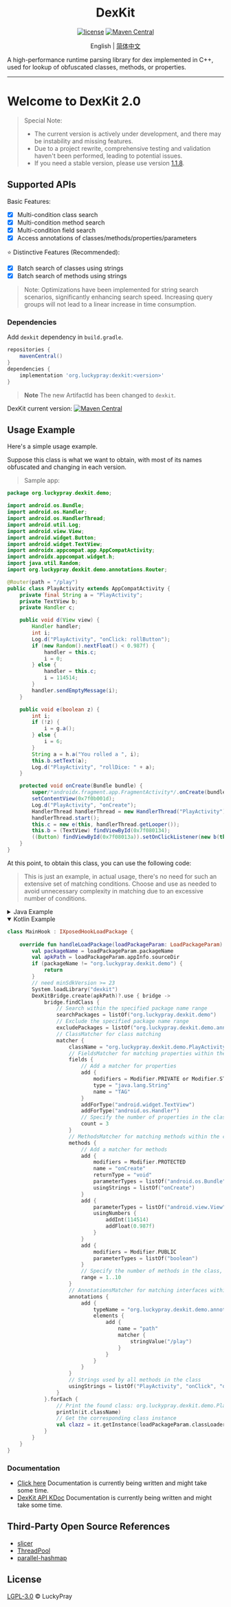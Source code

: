 <div align="center">
    <h1> DexKit </h1>

[![license](https://img.shields.io/github/license/LuckyPray/DexKit.svg)](https://www.gnu.org/licenses/lgpl-3.0.html)
[![Maven Central](https://img.shields.io/maven-central/v/org.luckypray/dexkit.svg?label=Maven%20Central)](https://central.sonatype.com/search?q=dexkit&namespace=org.luckypray)

English | [简体中文](https://github.com/LuckyPray/DexKit/blob/master/README_zh.md)

</div>

A high-performance runtime parsing library for dex implemented in C++, used for lookup of obfuscated classes,
methods, or properties.

---

# Welcome to DexKit 2.0

> Special Note:
> - The current version is actively under development, and there may be instability and missing features.
> - Due to a project rewrite, comprehensive testing and validation haven't been performed, leading to potential issues.
> - If you need a stable version, please use version [1.1.8](https://github.com/LuckyPray/DexKit/tree/1.1.x).

## Supported APIs

Basic Features:

- [x] Multi-condition class search
- [x] Multi-condition method search
- [x] Multi-condition field search
- [x] Access annotations of classes/methods/properties/parameters

⭐️ Distinctive Features (Recommended):

- [x] Batch search of classes using strings
- [x] Batch search of methods using strings

> Note: Optimizations have been implemented for string search scenarios, significantly enhancing 
> search speed. Increasing query groups will not lead to a linear increase in time consumption.

### Dependencies

Add `dexkit` dependency in `build.gradle`. 

```gradle
repositories {
    mavenCentral()
}
dependencies {
    implementation 'org.luckypray:dexkit:<version>'
}
```

> **Note**
> The new ArtifactId has been changed to `dexkit`.

DexKit current version: [![Maven Central](https://img.shields.io/maven-central/v/org.luckypray/dexkit.svg?label=Maven%20Central)](https://central.sonatype.com/search?q=dexkit&namespace=org.luckypray)

## Usage Example

Here's a simple usage example.

Suppose this class is what we want to obtain, with most of its names obfuscated and changing in each version.

> Sample app:


```java
package org.luckypray.dexkit.demo;

import android.os.Bundle;
import android.os.Handler;
import android.os.HandlerThread;
import android.util.Log;
import android.view.View;
import android.widget.Button;
import android.widget.TextView;
import androidx.appcompat.app.AppCompatActivity;
import androidx.appcompat.widget.h;
import java.util.Random;
import org.luckypray.dexkit.demo.annotations.Router;

@Router(path = "/play")
public class PlayActivity extends AppCompatActivity {
    private final String a = "PlayActivity";
    private TextView b;
    private Handler c;

    public void d(View view) {
        Handler handler;
        int i;
        Log.d("PlayActivity", "onClick: rollButton");
        if (new Random().nextFloat() < 0.987f) {
            handler = this.c;
            i = 0;
        } else {
            handler = this.c;
            i = 114514;
        }
        handler.sendEmptyMessage(i);
    }

    public void e(boolean z) {
        int i;
        if (!z) {
            i = g.a();
        } else {
            i = 6;
        }
        String a = h.a("You rolled a ", i);
        this.b.setText(a);
        Log.d("PlayActivity", "rollDice: " + a);
    }

    protected void onCreate(Bundle bundle) {
        super/*androidx.fragment.app.FragmentActivity*/.onCreate(bundle);
        setContentView(0x7f0b001d);
        Log.d("PlayActivity", "onCreate");
        HandlerThread handlerThread = new HandlerThread("PlayActivity");
        handlerThread.start();
        this.c = new e(this, handlerThread.getLooper());
        this.b = (TextView) findViewById(0x7f080134);
        ((Button) findViewById(0x7f08013a)).setOnClickListener(new b(this));
    }
}
```

At this point, to obtain this class, you can use the following code:

> This is just an example, in actual usage, there's no need for such an extensive set of matching 
> conditions. Choose and use as needed to avoid unnecessary complexity in matching due to an 
> excessive number of conditions.

<details><summary>Java Example</summary>
<p>

```java
public class MainHook implements IXposedHookLoadPackage {
    
    @Override
    public void handleLoadPackage(XC_LoadPackage.LoadPackageParam loadPackageParam) {
        String packageName = loadPackageParam.packageName;
        String apkPath = loadPackageParam.appInfo.sourceDir;
        if (!packageName.equals("org.luckypray.dexkit.demo")) {
            return;
        }
        // need minSdkVersion >= 23
        System.loadLibrary("dexkit");
        try (DexKitBridge bridge = DexKitBridge.create(apkPath)) {
            bridge.findClass(FindClass.create()
                    // Search within the specified package name range
                    .searchPackages("org.luckypray.dexkit.demo")
                    // Exclude the specified package name range
                    .excludePackages("org.luckypray.dexkit.demo.annotations")
                    .matcher(ClassMatcher.create()
                            // ClassMatcher for class matching
                            .className("org.luckypray.dexkit.demo.PlayActivity")
                            // FieldsMatcher for matching properties within the class
                            .fields(FieldsMatcher.create()
                                    // Add a matcher for properties
                                    .add(FieldMatcher.create()
                                            .modifiers(Modifier.PRIVATE | Modifier.STATIC | Modifier.FINAL)
                                            .type("java.lang.String")
                                            .name("TAG")
                                    )
                                    .addForType("android.widget.TextView")
                                    .addForType("android.os.Handler")
                                    // Specify the number of properties in the class
                                    .count(3)
                            )
                            // MethodsMatcher for matching methods within the class
                            .methods(MethodsMatcher.create()
                                    // Add a matcher for methods
                                    .methods(List.of(
                                            MethodMatcher.create()
                                                    .modifiers(Modifier.PROTECTED)
                                                    .name("onCreate")
                                                    .returnType("void")
                                                    .parameterTypes("android.os.Bundle")
                                                    .usingStrings("onCreate"),
                                            MethodMatcher.create()
                                                    .parameterTypes("android.view.View")
                                                    .usingNumbers(
                                                            List.of(
                                                                    createInt(114514),
                                                                    createFloat(0.987f)
                                                            )
                                                    ),
                                            MethodMatcher.create()
                                                    .modifiers(Modifier.PUBLIC)
                                                    .parameterTypes("boolean")
                                    ))
                                    // Specify the number of methods in the class, a minimum of 4, and a maximum of 10
                                    .range(1, 10)
                            )
                            // AnnotationsMatcher for matching interfaces within the class
                            .annotations(AnnotationsMatcher.create()
                                    .add(AnnotationMatcher.create()
                                            .typeName("org.luckypray.dexkit.demo.annotations.Router")
                                            .addElement(
                                                    AnnotationElementMatcher.create()
                                                            .name("path")
                                                            .matcher(createString("/play"))
                                            )
                                    )
                            )
                            // Strings used by all methods in the class
                            .usingStrings("PlayActivity", "onClick", "onCreate")
                    )
            ).forEach(classData -> {
                // Print the found class: org.luckypray.dexkit.demo.PlayActivity
                System.out.println(classData.getClassName());
                // Get the corresponding class instance
                Class<?> clazz = classData.getInstance(loadPackageParam.classLoader);
            });
        }
    }
}
```

</p></details>

<details open><summary>Kotlin Example</summary>
<p>

```kotlin
class MainHook : IXposedHookLoadPackage {
    
    override fun handleLoadPackage(loadPackageParam: LoadPackageParam) {
        val packageName = loadPackageParam.packageName
        val apkPath = loadPackageParam.appInfo.sourceDir
        if (packageName != "org.luckypray.dexkit.demo") {
            return
        }
        // need minSdkVersion >= 23
        System.loadLibrary("dexkit")
        DexKitBridge.create(apkPath)?.use { bridge ->
            bridge.findClass {
                // Search within the specified package name range
                searchPackages = listOf("org.luckypray.dexkit.demo")
                // Exclude the specified package name range
                excludePackages = listOf("org.luckypray.dexkit.demo.annotations")
                // ClassMatcher for class matching
                matcher {
                    className = "org.luckypray.dexkit.demo.PlayActivity"
                    // FieldsMatcher for matching properties within the class
                    fields {
                        // Add a matcher for properties
                        add {
                            modifiers = Modifier.PRIVATE or Modifier.STATIC or Modifier.FINAL
                            type = "java.lang.String"
                            name = "TAG"
                        }
                        addForType("android.widget.TextView")
                        addForType("android.os.Handler")
                        // Specify the number of properties in the class
                        count = 3
                    }
                    // MethodsMatcher for matching methods within the class
                    methods {
                        // Add a matcher for methods
                        add {
                            modifiers = Modifier.PROTECTED
                            name = "onCreate"
                            returnType = "void"
                            parameterTypes = listOf("android.os.Bundle")
                            usingStrings = listOf("onCreate")
                        }
                        add {
                            parameterTypes = listOf("android.view.View")
                            usingNumbers {
                                addInt(114514)
                                addFloat(0.987f)
                            }
                        }
                        add {
                            modifiers = Modifier.PUBLIC
                            parameterTypes = listOf("boolean")
                        }
                        // Specify the number of methods in the class, a minimum of 4, and a maximum of 10
                        range = 1..10
                    }
                    // AnnotationsMatcher for matching interfaces within the class
                    annotations {
                        add {
                            typeName = "org.luckypray.dexkit.demo.annotations.Router"
                            elements {
                                add {
                                    name = "path"
                                    matcher {
                                        stringValue("/play")
                                    }
                                }
                            }
                        }
                    }
                    // Strings used by all methods in the class
                    usingStrings = listOf("PlayActivity", "onClick", "onCreate")
                }
            }.forEach {
                // Print the found class: org.luckypray.dexkit.demo.PlayActivity
                println(it.className)
                // Get the corresponding class instance
                val clazz = it.getInstance(loadPackageParam.classLoader)
            }
        }
    }
}
```

</p></details>

### Documentation

- [Click here]() Documentation is currently being written and might take some time.
- [DexKit API KDoc]() Documentation is currently being written and might take some time.

## Third-Party Open Source References

- [slicer](https://cs.android.com/android/platform/superproject/+/master:tools/dexter/slicer/export/slicer/)
- [ThreadPool](https://github.com/progschj/ThreadPool)
- [parallel-hashmap](https://github.com/greg7mdp/parallel-hashmap)

## License

[LGPL-3.0](https://www.gnu.org/licenses/lgpl-3.0.html) © LuckyPray
